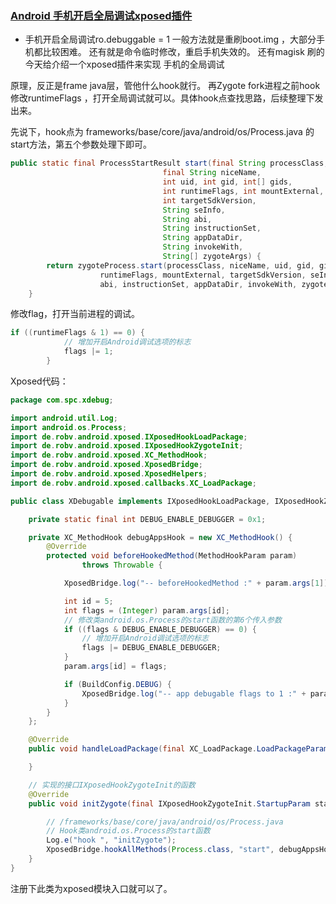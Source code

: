 ### [Android 手机开启全局调试xposed插件](https://blog.csdn.net/spinchao/article/details/105419425)

* 手机开启全局调试ro.debuggable = 1 一般方法就是重刷boot.img ，大部分手机都比较困难。
还有就是命令临时修改，重启手机失效的。
还有magisk 刷的
今天给介绍一个xposed插件来实现 手机的全局调试

原理，反正是frame java层，管他什么hook就行。
再Zygote fork进程之前hook 修改runtimeFlags ，打开全局调试就可以。具体hook点查找思路，后续整理下发出来。

先说下，hook点为 frameworks/base/core/java/android/os/Process.java 的start方法，第五个参数处理下即可。
```java
public static final ProcessStartResult start(final String processClass,
                                  final String niceName,
                                  int uid, int gid, int[] gids,
                                  int runtimeFlags, int mountExternal,
                                  int targetSdkVersion,
                                  String seInfo,
                                  String abi,
                                  String instructionSet,
                                  String appDataDir,
                                  String invokeWith,
                                  String[] zygoteArgs) {
        return zygoteProcess.start(processClass, niceName, uid, gid, gids,
                    runtimeFlags, mountExternal, targetSdkVersion, seInfo,
                    abi, instructionSet, appDataDir, invokeWith, zygoteArgs);
    }
```
修改flag，打开当前进程的调试。
```java
if ((runtimeFlags & 1) == 0) {
            // 增加开启Android调试选项的标志
            flags |= 1;
        }
```

Xposed代码：
```java
package com.spc.xdebug;

import android.util.Log;
import android.os.Process;
import de.robv.android.xposed.IXposedHookLoadPackage;
import de.robv.android.xposed.IXposedHookZygoteInit;
import de.robv.android.xposed.XC_MethodHook;
import de.robv.android.xposed.XposedBridge;
import de.robv.android.xposed.XposedHelpers;
import de.robv.android.xposed.callbacks.XC_LoadPackage;

public class XDebugable implements IXposedHookLoadPackage, IXposedHookZygoteInit {

    private static final int DEBUG_ENABLE_DEBUGGER = 0x1;

    private XC_MethodHook debugAppsHook = new XC_MethodHook() {
        @Override
        protected void beforeHookedMethod(MethodHookParam param)
                throws Throwable {

            XposedBridge.log("-- beforeHookedMethod :" + param.args[1]);

            int id = 5;
            int flags = (Integer) param.args[id];
            // 修改类android.os.Process的start函数的第6个传入参数
            if ((flags & DEBUG_ENABLE_DEBUGGER) == 0) {
                // 增加开启Android调试选项的标志
                flags |= DEBUG_ENABLE_DEBUGGER;
            }
            param.args[id] = flags;

            if (BuildConfig.DEBUG) {
                XposedBridge.log("-- app debugable flags to 1 :" + param.args[1]);
            }
        }
    };

    @Override
    public void handleLoadPackage(final XC_LoadPackage.LoadPackageParam loadPackageParam) throws Throwable {

    }

    // 实现的接口IXposedHookZygoteInit的函数
    @Override
    public void initZygote(final IXposedHookZygoteInit.StartupParam startupParam) throws Throwable {

        // /frameworks/base/core/java/android/os/Process.java
        // Hook类android.os.Process的start函数
        Log.e("hook ", "initZygote");
        XposedBridge.hookAllMethods(Process.class, "start", debugAppsHook);
    }
}
```
注册下此类为xposed模块入口就可以了。










